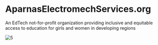 # AparnasElectromechServices.org
An EdTech not-for-profit organization providing inclusive and equitable access to education for girls and women in developing regions



![5](https://user-images.githubusercontent.com/86335455/163409750-346c9cc9-28fc-4ce9-8a7b-4cba7b537607.png)
